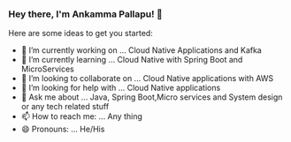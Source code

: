 ### Hey there, I'm Ankamma Pallapu! 👋


Here are some ideas to get you started:

- 🔭 I’m currently working on ... Cloud Native Applications and Kafka
- 🌱 I’m currently learning ... Cloud Native with Spring Boot and MicroServices
- 👯 I’m looking to collaborate on ... Cloud Native applications with AWS
- 🤔 I’m looking for help with ... Cloud Native applications
- 💬 Ask me about ... Java, Spring Boot,Micro services and System design or any tech related stuff
- 📫 How to reach me: ...  Any thing
- 😄 Pronouns: ... He/His

